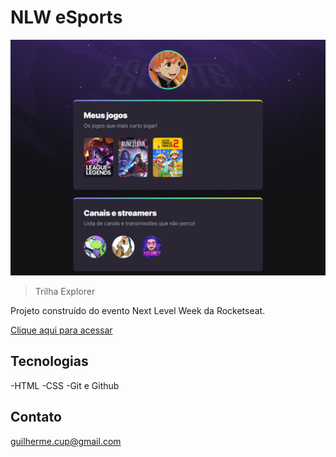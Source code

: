 # NLW eSports

![preview](./.github/preview.png)

>Trilha Explorer

Projeto construído do evento Next Level Week da Rocketseat.

[Clique aqui para acessar](https://guilhermecup.github.io/nlw-esports-explorer)


## Tecnologias

-HTML
-CSS
-Git e Github

## Contato

guilherme.cup@gmail.com